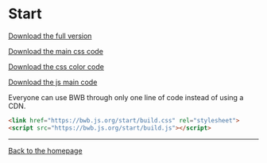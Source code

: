 # Start

[Download the full version](https://bwb.js.org/start/build.css)

[Download the main css code](https://bwb.js.org/css/style.css)

[Download the css color code](https://bwb.js.org/css/color.css)

[Download the js main code](https://bwb.js.org/js/plugins.js)

Everyone can use BWB through only one line of code instead of using a CDN.

```html
<link href="https://bwb.js.org/start/build.css" rel="stylesheet">
<script src="https://bwb.js.org/start/build.js"></script>
```

<hr>

[Back to the homepage](/)
